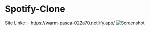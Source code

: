 # Spotify-Clone
Site Linke :- https://warm-pasca-022a70.netlify.app/
![Screenshot ](https://github.com/TheMorpheus7/Spotify-Clone/assets/132814739/690549f8-68e3-4c77-8876-e8d5a30e58c1)
